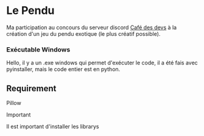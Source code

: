# Le Pendu

Ma participation au concours du serveur discord [Café des devs](https://discord.gg/cafedesdevs) à la création d'un jeu du pendu exotique (le plus créatif possible).

### Exécutable Windows
Hello, il y a un .exe windows qui permet d'exécuter le code, il a été fais avec pyinstaller, mais le code entier est en python.

## Requirement
Pillow

> [!IMPORTANT]  
> Il est important d'installer les librarys
